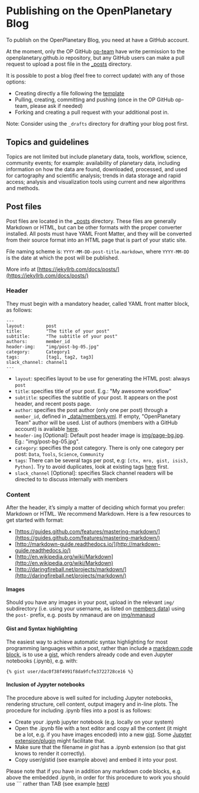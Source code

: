# Publishing on the OpenPlanetary Blog

To publish on the OpenPlanetary Blog, you need at have a GitHub account.

At the moment, only the OP GitHub [op-team](https://github.com/orgs/openplanetary/teams/op-team) have write permission to the openplanetary.github.io repository, but any GitHub users can make a pull request to upload a post file in the [_posts](https://github.com/openplanetary/openplanetary.github.io/tree/master/_posts) directory.

It is possible to post a blog (feel free to correct update) with any of those options:

* Creating directly a file following the [template](https://github.com/openplanetary/openplanetary.github.io/blob/master/_drafts/yyyy-mm-dd-post-template.markdown)
* Pulling, creating, committing and pushing (once in the OP GitHub op-team, please ask if needed)
* Forking and creating a pull request with your additional post in.

Note: Consider using the `_drafts` directory for drafting your blog post first.

## Topics and guidelines

Topics are not limited but include planetary data, tools, workflow, science, community events; for example: availability of planetary data, including information on how the data are found, downloaded, processed, and used for cartography and scientific analysis; trends in data storage and rapid access; analysis and visualization tools using current and new algorithms and methods.

## Post files

Post files are located in the [_posts](https://github.com/openplanetary/openplanetary.github.io/tree/master/_posts) directory. These files are generally Markdown or HTML, but can be other formats with the proper converter installed. All posts must have YAML Front Matter, and they will be converted from their source format into an HTML page that is part of your static site.

File naming scheme is: `YYYY-MM-DD-post-title.markdown`, where `YYYY-MM-DD` is the date at which the post will be published.

More info at [https://jekyllrb.com/docs/posts/](https://jekyllrb.com/docs/posts/)

### Header

They must begin with a mandatory header, called YAML front matter block, as follows:

```
---
layout:        post
title:         "The title of your post"
subtitle:      "The subtitle of your post"
authors:       member_id
header-img:    "img/post-bg-05.jpg"
category:      Category1
tags:          [tag1, tag2, tag3]
slack_channel: channel1
---
```

* `layout`: specifies layout to be use for generating the HTML post: always `post`
* `title`: specifies title of your post. E.g.: "My awesome workflow"
* `subtitle`: specifies the subtitle of your post. It appears on the post header, and recent posts page.
* `author`: specifies the post author (only one per post) through a `member_id`, defined in [_data/members.yml](https://github.com/openplanetary/openplanetary.github.io/blob/master/_data/members.yml). If empty, "OpenPlanetary Team" author will be used. List of authors (members with a GitHub account) is available [here](http://openplanetary.co/blog/authors).
* `header-img` [Optional]: Default post header image is [img/page-bg.jpg](http://openplanetary.co/img/page-bg.jpg). Eg.: "img/post-bg-05.jpg".
* `category`: specifies the post category. There is only one category per post: `Data`, `Tools`, `Science`, `Community`
* `tags`: There can be several tags per post, e.g: `[ctx, mro, gist, isis3, Python]`. Try to avoid duplicates, look at existing tags [here](http://openplanetary.co/blog/tags/) first.
* `slack_channel` [Optional]: specifies Slack channel readers will be directed to to discuss internally with members


### Content

After the header, it’s simply a matter of deciding which format you prefer: Markdown or HTML.
We recommend Markdown. Here is a few resources to get started with format:

* [https://guides.github.com/features/mastering-markdown/](https://guides.github.com/features/mastering-markdown/)
* [http://markdown-guide.readthedocs.io/](http://markdown-guide.readthedocs.io/)
* [http://en.wikipedia.org/wiki/Markdown](http://en.wikipedia.org/wiki/Markdown)
* [http://daringfireball.net/projects/markdown/](http://daringfireball.net/projects/markdown/)

#### Images

Should you have any images in your post, upload in the relevant `img/` subdirectory (i.e. using your username, as listed on [members data](https://github.com/openplanetary/openplanetary.github.io/blob/master/_data/members.yml)) using the `post-` prefix, e.g. posts by nmanaud are on [img/nmanaud](https://github.com/openplanetary/openplanetary.github.io/tree/master/img/nmanaud)

#### Gist and Syntax highlighting

The easiest way to achieve automatic syntax highlighting for most programming languages within a post, rather than include a [markdown code block](https://guides.github.com/features/mastering-markdown/), is to use a [gist](https://gist.github.com/), which renders already code and even Jupyter notebooks (.ipynb), e.g. with:

```
{% gist user/dac0f38f4991f8da9fcfe3722728ce16 %}
```

#### Inclusion of Jypyter notebooks

The procedure above is well suited for including Jupyter notebooks, rendering structure, cell content, output imagery and in-line plots. The procedure for including .ipynb files into a post is as follows:

* Create your .ipynb jupyter notebook (e.g. locally on your system)
* Open the .ipynb file with a text editor and copy all the content (it might be a lot, e.g. if you have images encoded) into a new [gist](https://gist.github.com/). Some [Jupyter extension/plugin](https://github.com/ipython-contrib/jupyter_contrib_nbextensions/tree/b29c698394239a6931fa4911440550df214812cb/src/jupyter_contrib_nbextensions/nbextensions/gist_it) might facilitate that.
* Make sure that the filename _in gist_ has a .ipynb extension (so that gist knows to render it correctly).
* Copy user/gistid (see example above) and embed it into your post.

Please note that if you have in addition any markdown code blocks, e.g. above the embedded .ipynb, in order for this procedure to work you should use ``` rather than TAB (see example [here](https://github.com/openplanetary/openplanetary.github.io/blob/master/_posts/2016-09-12-w10n.md))

